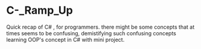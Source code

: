 # C-_Ramp_Up
Quick recap of C# , for programmers.
there might be some concepts that at times seems to be confusing,
demistifying such confusing concepts 
learning OOP's concept in C# with mini project.


